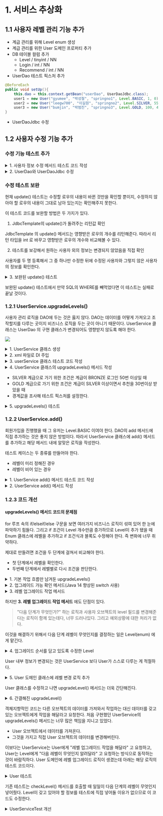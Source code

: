 # 1. 서비스 추상화

## 1.1 사용자 레벨 관리 기능 추가

- 계급 관리를 위해 Level enum 생성
- 계급 관리를 위한 User 도메인 프로퍼티 추가
- DB 테이블 컬럼 추가
  - Level / tinyint / NN
  - Login / int / NN
  - Recommend / int / NN
- UserDao 테스트 픽스처 추가
```java
@BeforeEach
public void setUp(){
    this.dao = this.context.getBean("userDao", UserDaoJdbc.class);
    user1 = new User("gyumee", "박성철", "springno1", Level.BASIC, 1, 0);
    user2 = new User("leegw700", "이길원", "springno2", Level.SILVER, 55, 10);
    user3 = new User("bumjin", "박범진", "springno3", Level.GOLD, 100, 40);
}
```
- UserDaoJdbc 수정

## 1.2 사용자 수정 기능 추가

### 수정 기능 테스트 추가
<details>
<summary>1. 사용자 정보 수정 메서드 테스트 코드 작성</summary>
<div markdown="1">

```java
@Test
public void update(){
    dao.deleteAll();

    dao.add(user1);

    user1.setName("오민구");
    user1.setPassword("springno6");
    user1.setLevel(Level.GOLD);
    user1.setLogin(1000);
    user1.setRecommend(999);
    dao.update(user1);

    User user1update = dao.get(user1.getId());
    checkSameUser(user1, user1update);
}
```

</div>
</details>

<details>
<summary>2. UserDao와 UserDaoJdbc 수정</summary>
<div markdown="1">

```java
@Override
public void update(User user) {
    this.jdbcTemplate.update(
            "update users set name=?, password=?, level=?, login=?, " +
                    "recommend = ? where id = ?", user.getName(), user.getPassword(), user.getLevel().intValue(),
            user.getLogin(), user.getRecommend(), user.getId()
    );
}
```
</div>
</details>

### 수정 테스트 보완

현재 update() 테스트는 수정할 로우의 내용이 바뀐 것만을 확인할 뿐이지,
수정하지 않아야 할 로우의 내용이 그대로 남아 있는지는 확인해주지 못한다.

이 테스트 코드를 보완할 방법은 두 가지가 있다.
1. JdbcTemplate의 update()가 돌려주는 리턴값 확인

JdbcTemplate 의 update() 메서드는 영향받은 로우의 개수를 리턴해준다.
따라서 리턴 타입을 int 로 바꾸고 영향받은 로우의 개수와 비교해볼 수 있다.

2. 테스트를 보강해서 원하는 사용자 외의 정보는 변경되지 않았음을 직접 확인

사용자를 두 명 등록해서 그 중 하나만 수정한 뒤에 수정된 사용자와 그렇지 않은 사용자의 정보를 확인한다.


<details>
<summary>3. 보완된 update() 테스트</summary>
<div markdown="1">

```java
@Test
public void update(){
    dao.deleteAll();

    dao.add(user1);
    dao.add(user2);

    user1.setName("오민구");
    user1.setPassword("springno6");
    user1.setLevel(Level.GOLD);
    user1.setLogin(1000);
    user1.setRecommend(999);
    dao.update(user1);

    User user1update = dao.get(user1.getId());
    checkSameUser(user1, user1update);
    User user2same = dao.get(user2.getId());
    checkSameUser(user2, user2same);
}
```
</div>
</details>

보완된  update() 테스트에서 만약 SQL의 WHERE를 빼먹었다면 이 테스트는 실패로 끝날 것이다.

### 1.2.1 UserService.upgradeLevels()

사용자 관리 로직을 DAO에 두는 것은 옳지 않다.
DAO는 데이터를 어떻게 가져오고 조작할지를 다루는 곳이지 비즈니스 로직을 두는 곳이 아니기 때문이다.
UserService 클래스는 UserDao 의 구현 클래스가 변경되어도 영향받지 않도록 해야 한다.

![](https://velog.velcdn.com/images%2Fdevsigner9920%2Fpost%2Feca48521-b42f-452b-a075-01dc47cc75a7%2F258E371C-2076-44C7-8888-92B2E9D3681E.png)

<details>
<summary>1. UserService 클래스 생성</summary>
<div markdown="1">

```java
public class UserService {
    UserDao userDao;

    public void setUserDao(UserDao userDao) {
        this.userDao = userDao;
    }
}
```
</div>
</details>

<details>
<summary>2. xml 파일로 DI 주입</summary>
<div markdown="1">

```xml
<?xml version="1.0" encoding="UTF-8"?>
<beans xmlns="http://www.springframework.org/schema/beans"
       xmlns:xsi="http://www.w3.org/2001/XMLSchema-instance"
       xsi:schemaLocation="http://www.springframework.org/schema/beans http://www.springframework.org/schema/beans/spring-beans.xsd">

  <bean id="dataSource" class="org.springframework.jdbc.datasource.SimpleDriverDataSource">
    <property name="driverClass" value="com.mysql.cj.jdbc.Driver"/>
    <property name="url" value="jdbc:mysql://localhost/testdb?useUnicode=True&amp;serverTimezone=Asia/Seoul"/>
    <property name="username" value="sejun"/>
    <property name="password" value="1234"/>
  </bean>

  <bean id="userService" class="service.UserService">
    <property name="userDao" ref="userDao"/>
  </bean>

  <bean id="userDao" class="dao.UserDaoJdbc">
    <property name="dataSource" ref="dataSource"/>
  </bean>
</beans>
```

</div>
</details>

<details>
<summary>3. userService 클래스 테스트 코드 작성</summary>
<div markdown="1">

```java
@ExtendWith(SpringExtension.class)
@ContextConfiguration(locations = "/test-applicationContext.xml")
class UserServiceTest {
  @Autowired
  UserService userService;

  @Test
  public void bean(){
    assertNotNull(this.userService);
  }
}
```

</div>
</details>

<details>
<summary>4. UserService 클래스의 upgradeLevels() 메서드 작성</summary>
<div markdown="1">

```java
public void upgradeLevels() {
    List<User> users = userDao.getAll();
    for (User user : users) {
        Boolean changed = null;
        if (user.getLevel() == Level.BASIC && user.getLogin() >= 50) {
            user.setLevel(Level.SILVER);
            changed = true;
        } else if (user.getLevel() == Level.SILVER && user.getRecommend() >= 30) {
            user.setLevel(Level.GOLD);
            changed = true;
        } else if (user.getLevel() == Level.GOLD) {
            changed = false;
        } else {
            changed = false;
        }
        if (changed) {
            userDao.update(user);
        }
    }
}
```

</div>
</details>

- SILVER 계급으로 가기 위한 조건은 계급이 BRONZE 로그인 50번 이상일 때
- GOLD 계급으로 가기 위한 조건은 계급이 SILVER 이상이면서 추천을 30번이상 받았을 때
- 경계값을 조사해 테스트 픽스처를 설정한다.

<details>
<summary>5. upgradeLevels() 테스트</summary>
<div markdown="1">

```java
List<User> users;

@BeforeEach
public void setUp(){
    users = Arrays.asList(
    new User("bumjin", "박범진", "p1", Level.BASIC, 49, 0),
    new User("joytouch", "강명성", "p2", Level.BASIC, 50, 0),
    new User("erwins", "신승한", "p3", Level.SILVER, 60, 29),
    new User("madnite1", "이상호", "p4", Level.SILVER, 60, 30),
    new User("green", "오민규", "p5", Level.GOLD, 100, 100)
    );
}

@Test
public void upgradeLevels(){
        userDao.deleteAll();
        for(User user : users) userDao.add(user);
        userService.upgradeLevels();

        checkLevel(users.get(0), Level.BASIC);
        checkLevel(users.get(1), Level.SILVER);
        checkLevel(users.get(2), Level.SILVER);
        checkLevel(users.get(3), Level.GOLD);
        checkLevel(users.get(4), Level.GOLD);

}

private void checkLevel(User user, Level expectedLevel){
        User userUpdate = userDao.get(user.getId());
        assertEquals(userUpdate.getLevel(), expectedLevel);
}
```

</div>
</details>

### 1.2.2 UserService.add()

회원가입을 진행했을 때 그 유저는 Level.BASIC 이여야 한다.
DAO의 add 메서드에 직접 추가하는 것은 좋지 않은 방법이다.
따라서 UserService 클래스에 add() 메서드를 추가하고 해당 메서드 내에 알맞은 로직을 작성한다.

테스트 케이스는 두 종류를 만들어야 한다.
- 레벨이 미리 정해진 경우
- 레벨이 비어 있는 경우

<details>
<summary>1. UserService add() 메서드 테스트 코드 작성</summary>
<div markdown="1">

```java
@Test
public void add(){
    userDao.deleteAll();

    User userWithLevel = users.get(4);
    User userWithoutLevel = users.get(0);
    userWithoutLevel.setLevel(null);

    userService.add(userWithLevel);
    userService.add(userWithoutLevel);

    User userWithLevelRead = userDao.get(userWithLevel.getId());
    User userWithoutLevelRead = userDao.get(userWithoutLevel.getId());

    assertEquals(userWithLevelRead.getLevel(), userWithLevel.getLevel()); // 기존 유저는 레벨이 유지되는지 확인
    assertEquals(userWithoutLevelRead.getLevel(), Level.BASIC); // 신규 유저는 BASIC 인지 확인
}
```

</div>
</details>

<details>
<summary>2. UserService add() 메서드 작성</summary>
<div markdown="1">

```java
public void add(User user) {
    if(user.getLevel() == null) user.setLevel(Level.BASIC);
    userDao.add(user);
}
```

</div>
</details>

### 1.2.3 코드 개선

#### upgradeLevels() 메서드 코드의 문제점

for 루프 속의 if/elseif/else 구문을 보면 여러가지 비즈니스 로직이 섞여 있어 한 눈에 파악하기 힘들다.
그리고 if 조건이 Level 개수만큼 증가하므로 Level이 추가 됐을 때 Enum 클래스에 레벨을 추가하고
if 조건식과 블록도 수정해야 한다. 즉 변화에 너무 취약하다.

제대로 만들려면 조건을 두 단계에 걸쳐서 비교해야 한다.

- 첫 단계에서 레벨을 확인한다.
- 두번째 단계에서 레벨별로 다시 조건을 판단한다.


<details>
<summary>1. 기본 작업 흐름만 남겨둔 upgradeLevels()</summary>
<div markdown="1">

```java
public void upgradeLevels() {
    List<User> users = userDao.getAll();
    for (User user : users) {
        if (canUpgradeLevel(user)) {
            upgradeLevel(user);
        }
    }
}
```

</div>
</details>

<details>
<summary>2. 업그레이드 가능 확인 메서드(Java 14 향상된 switch 사용)</summary>
<div markdown="1">

```java
private boolean canUpgradeLevel(User user) {
    Level currentLevel = user.getLevel();
    return switch (currentLevel) {
        case BASIC -> (user.getLogin() >= 50);
        case SILVER -> (user.getLogin() >= 30);
        case GOLD -> false;
        default -> throw new IllegalArgumentException("Unknown Level: " + currentLevel);
    };
}
```

</div>
</details>

<details>
<summary>3. 레벨 업그레이드 작업 메서드</summary>
<div markdown="1">

```java
private void upgradeLevel(User user) {
    if(user.getLevel() == Level.BASIC) user.setLevel(Level.SILVER);
    else if(user.getLevel() == Level.SILVER) user.setLevel(Level.GOLD);
    userDao.update(user);
}
```

</div>
</details>

하지만 **3. 레벨 업그레이드 작업 메서드** 에도 단점이 있다.

> "다음 단계가 무엇인가?" 하는 로직과 사용자 오브젝트의 level 필드를 변경해준다는 로직이 함께 있는데다, 너무 드러나있다.
> 그리고 예외상황에 대한 처리가 없다.

이것을 해결하기 위해서 다음 단계 레벨이 무엇인지를 결정하는 일은 Level(enum) 에게 맡긴다.


<details>
<summary>4. 업그레이드 순서를 담고 있도록 수정한 Level</summary>
<div markdown="1">

```java
public enum Level {
    GOLD(3, null),
    SILVER(2, GOLD),
    BASIC(1, SILVER);

    private final int value;
    private final Level next;

    Level(int value, Level next) {
        this.value = value;
        this.next = next;
    }

    public int intValue(){
        return value;
    }

    public Level getNext() {
        return this.next;
    }

    public static Level valueOf(int value){
        return switch (value) {
            case 1 -> BASIC;
            case 2 -> SILVER;
            case 3 -> GOLD;
            default -> throw new AssertionError("Unknown value: " + value);
        };
    }
}
```
</div>
</details>

User 내부 정보가 변경되는 것은 UserService 보다 User가 스스로 다루는 게 적절하다.

<details>
<summary>5. User 도메인 클래스에 레벨 변경 로직 추가</summary>
<div markdown="1">

```java
public void upgradeLevel(){
    Level nextLevel = this.level.nextLevel();
    if (nextLevel == null) {
        throw new IllegalStateException(this.level + "은 업그레이드가 불가능합니다.");
    }else{
        this.level = nextLevel;
    }
}
```

</div>
</details>

User 클래스를 수정하고 나면 upgradeLevel() 메서드는 더욱 간단해진다.

<details>
<summary>6. 간결해진 upgradeLevel()</summary>
<div markdown="1">

```java
private void upgradeLevel(User user) {
    user.upgradeLevel();
    userDao.update(user);
}
```

</div>
</details>

객체지향적인 코드는 다른 오브젝트의 데이터를 가져와서 작업하는 대신 데이터를 갖고 있는 오브젝트에게 작업을 해달라고 요청한다.
처음 구현했던 UserService의 upgradeLevels() 메서드는 너무 많은 책임을 지니고 있었다.

- User 오브젝트에서 데이터를 가져온다.
- 그것을 가지고 직접 User 오브젝트의 데이터를 변경해버린다.

이보다는 UserService는 User에게 "레벨 업그레이드 작업을 해달라" 고 요청하고,
User는 Level에게 "다음 레벨이 무엇인지 알려달라" 고 요청하는 방식으로 동작하는 것이 바람직하다.
User 도메인에 레벨 업그레이드 로직이 생겼는데 아래는 해당 로직의 테스트 코드이다.

<details>
<summary>User 테스트</summary>
<div markdown="1">

```java
class UserTest {
    User user;

    @BeforeEach
    public void setUp() {
        user = new User();
    }

    @Test
    public void upgradeLevel() {
        Level[] levels = Level.values();
        for (Level level : levels) {
            if (level.nextLevel() == null) continue;
            user.setLevel(level);
            user.upgradeLevel();
            assertEquals(user.getLevel(), level.nextLevel());
        }
    }

    @Test
    public void cannotUpgradeLevel() {
        Level[] levels = Level.values();
        for (Level level : levels) {
            if (level.nextLevel() != null) continue;
            user.setLevel(level);
            assertThrows(IllegalStateException.class, () -> {
                user.upgradeLevel();
            });
        }
    }
}
```

</div>
</details>

기존 테스트는 checkLevel() 메서드를 호출할 때 일일이 다음 단계의 레벨이 무엇인지 넣어줬다.
Level이 갖고 있어야 할 정보를 테스트에 직접 넣어둘 이유가 없으므로 이 코드도 수정한다.

<details>
<summary>UserServiceTest 개선</summary>
<div markdown="1">

```java
@Test
public void upgradeLevels(){
    userDao.deleteAll();
    for(User user : users) userDao.add(user);
    userService.upgradeLevels();

    checkLevel(users.get(0), false);
    checkLevel(users.get(1), true);
    checkLevel(users.get(2), false);
    checkLevel(users.get(3), true);
    checkLevel(users.get(4), false);

}

private void checkLevel(User user, boolean upgraded){
    User userUpdate = userDao.get(user.getId());
    if (upgraded) {
        //업그레이드가 일어났는지 확인
        assertEquals(userUpdate.getLevel(), user.getLevel().nextLevel());
    }else{
        //업그레이드가 일어나지 않았는지 확인
        assertEquals(userUpdate.getLevel(), user.getLevel());
    }
}
```
</div>
</details>

